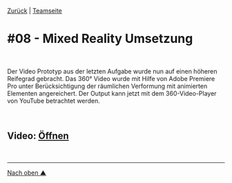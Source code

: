 [Zurück](https://github.com/milena-sagert/IFD-WiSe20-21) | [Teamseite](https://webuser.hs-furtwangen.de/~rag/lehre/WiSe20-21/IFD/Kursinhalt/Team/)
# #08 - Mixed Reality Umsetzung

&nbsp;

Der Video Prototyp aus der letzten Aufgabe wurde nun auf einen höheren Reifegrad gebracht. Das 360° Video wurde mit Hilfe von Adobe Premiere Pro
unter Berücksichtigung der räumlichen Verformung mit animierten Elementen angereichert.
Der Output kann jetzt mit dem 360-Video-Player von YouTube betrachtet werden.

&nbsp;


## Video: [Öffnen](https://youtu.be/d1KyXhO6h9Q) 


&nbsp;

---
[Nach oben &#x25B2;](#top)